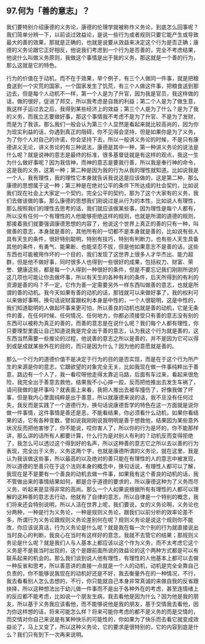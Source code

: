 ## 97.何为「善的意志」？
我们要特别介绍康德的义务论，康德的伦理学就被称作义务论，到底怎么回事呢？我们简单分辨一下，以前谈过效益论，是说一些行为或者规则只要它能产生或导致最大的善的效果，那就是正确的，也就是说要从效益来决定这个行为是否正确；康德的义务论跟它正好相反，他说我们考虑到一个行为是否善的，完全不考虑结果，他说什么叫做义务原则，我做这个事情是出于我的义务，那这就是一个善的行为，那么这就是它的特色。


行为的价值在于动机，而不在于效果，举个例子，有三个人做同一件事，就是把粮食送到一个灾荒的国家，一个国家发生了饥荒，有三个人做这件事，把粮食送到那边去，但是每个人动机不一样，第一个人是为了升官，因为我是官员，我这样做的话，做的很好，促进了邦交，所以我考虑是自我的利益；第二个人是为了做生意，我这样子运过去之后，我得到某些经济上的效益；第三个人是为了什么？是为了我的义务，而我立志要做好事，那这个事情我不考虑不是为了升官、不是为了发财，而是为了我该。那么我们一般会认为第三个人显然是看起来就比较高尚的，因为你为现实利益的话，你遇到真正的阻碍，你不见得会坚持，但是如果你是为了义务，为了你个人对自己的许诺，你会坚持下去，所以一般讲义务论的时候，不是只有康德讲义无论，讲义务论的有三种说法，康德是其中一种，第一种讲义务论的说法是什么呢？就是说神的意志是最终的标准，很多基督徒就是有这样的观点，我这一生为什么做好事呢？因为我信神，而神的意志是要我行善，所以我是奉行神的命令，这是我的义务，这第一种；第二种是因为我的行为从我的理性就知道。比如说我是一个人，我有理性，我的理性它本身就告诉我说这是应该做的，这是第二种，那么康德的思想属于这一种；第三种是在绝对公平的条件下所达成的社会契约，比如说我们现在社会上大家定一个契约，完全公平的契约，那为了这个大家有的义务，我们去做该做的事。那么康德的思想我们刚说过是从行为的本性，比如说人有理性，那么按照我们的理性去思考的话，我们就应该做某些事，因为理性是每个人都有，所以没有任何一个有理性的人他能够拒绝这样的规则，也就是所谓的道德的规则，那接着我们就要强调康德思想的内容了，他说这个世界上真正的善的只有一种，叫做善的意志，本身就是善的，其他所有的一切都不是本身就是善的，比如说有些人具有天生的条件，很好特别聪明，特别有技巧，特别有判断力，也有些人天生具备其他的条件，有勇气、能果断、也能坚忍不拔，但是他如果意志不是善的话，这些东西也可能被用作坏的一个目的，我们发现了这世界上很多人才华杰出、能力超群，但是他不做好事，同时很多人也得到一些很好的成果，包括权力、财富、荣誉、健康这些，都是每一个人得到一种很好的条件，但是不要忘记我们刚刚所说的这几项也可能让你去做坏事，所以有天生的各种有利的条件，后天所得到的有利的资源是善的吗？不一定，它作为善一定需要另外一样东西叫做善的意志，也就是所谓的善的动机。我今天如果有善的动机的话，那钱就可以来做好事了，我的权利可以来做好事啊，换句话说财富跟权利本身是中性的，一个人很聪明，这是中性的，我们知道聪明的人做起坏事来更可怕，所以善良的动机也就是善的动机，它是无条件的善，在任何时候、任何情况、任何地方，你都必须接受只有善的意志没有别的东西可以被称为真正的善的，而善的意志是在说什么呢？我们每个人都有理性，你只要理型里面让自己知道说我是完全出于善的意志，认为我这个行为就是善的，这东西当然需要一些推论的过程，他说善的意志之所以是善的，并不是因为它可以得到或是成就某些外在的目的，而只是因为什么？因为他的意愿就是善的。


那么一个行为的道德价值不是决定于行为的目的是否实现，而是在于这个行为所产生的来源是你的意志，它跟欲望的对象完全无关，比如我现在做一件事纯粹出于善意，路边有一个人了，我一看哎呀他走得太靠近马路，后面有车过来，看起来很危险，我完全出于善意去救他，结果我不小心摔一跤，反而把他推出去发生车祸了，请问我做的是坏事吗？就表面上来看，我把人推出去被车撞伤了，好像我做了坏事，但是我内心里面纯粹是出于善意，所以就康德来说的话，我不旦没有任何过失，我反而是实践了一个道德行为，换句话说康德哲学的特色在这一方面就是说你做一件事情，这件事情是善还是恶，不能看结果，你必须看什么动机，如果你看结果的话，它有各种变数，譬如说我刚刚说我明明是善于想救他，结果因为某些意外状况反而把他害惨了，你不能说，哎你害人了，所以你的行为是坏的，你不能那样讲，那么讲的话所有人都要计算，什么行为是对别人有利的？动机反而变得拒绝了，我怎么可以透过这个得到好的名声，所以这种善的意志它之所以去以善的行为表现，完全出于义务，义务这两个字，也就是康德所谓的义务论，就在这里，我是认为我该做这些事，所以最高的以及绝对的善只能在有理性的人的意志中被发现，所以道德的至善只在于这个法则本身的概念中，换句话说，有理性人都可以了解，我现在是不是要有一个善良的动机去做一件事，如果我有这个善良的动机的话，我不管做出来的事情结果如何，都是合乎道德的要求的，所以康德这种为了义务而尽义务，听起来是显得非常的高尚。那么一个人如果说根据所有有理性的人都可以理解的这种善的意志去行动，他就有了自律的意志，所以自律是一个特别的概念，我们将来还会特别说明，所以人活在世界上呢，我们要说，女的义务论啊，义务论也分两种，一种是行为义务论，一种是规则义务论，跟我们以前分析的效率论差不多，所谓行为义务论跟规则义务论差别何在呢？规则义务论是说这个规则你不能改，你应该说真话，行为义务论是什么呢？就是我在每一次个别的行为就直接说出当时良心的判断，我良心在当时有这样好的意念，我就不去管它的结果；那规则义务论是什么呢？就是我们人与人基本上都应该以这个作为义务，而不太考虑它这个义务是不是我当时出现的，这个是跟前面所说的效益论的这个两种方式都是可以有联系起来的机会的。那么我们谈到说人他有理性，有理性的人他基本上都可以去做一种反省和思考，所以善意讲的直接一点就是一个人的动机，动机是完全全靠自己负责的，你不能够说我现在的动机好还是不好，我去衡量外在的一种情况，不行，我去看看别人怎么去想的，不行，你只能就自己本身非常真诚的来做自我的反省跟抉择，所以这种想法出于幼儿做一件事而不是出于各种外在的考虑，甚至连情绪上的反应都不能考虑，比如说一个朋友生病，我去看他是因为什么？因为他是我的朋友，所以基于义务我应该看他，而不能够说他是我的朋友，基于交情我去看他，因为你这样想的话，将来可能怎么样？将来可能你考虑的都不是义务的而是交情的，而交情对你自己来说是有某种快乐的可能性的，你如果为了快乐而去看它就变成效益论了，马上又变了，所以这种义务论，它的要求是很特别的，它的内容到底是什么？我们只有到下一次再来说明。

